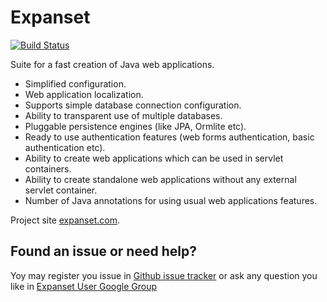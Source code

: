 Expanset
==========
[![Build Status](https://travis-ci.org/expanset/expanset.png?branch=master)](https://travis-ci.org/expanset/expanset)

Suite for a fast creation of Java web applications.

* Simplified configuration.
* Web application localization.
* Supports simple database connection configuration.
* Ability to transparent use of multiple databases.
* Pluggable persistence engines (like JPA, Ormlite etc).
* Ready to use authentication features (web forms authentication, basic authentication etc).
* Ability to create web applications which can be used in servlet containers.
* Ability to create standalone web applications without any external servlet container.
* Number of Java annotations for using usual web applications features.

Project site [expanset.com](https://expanset.com/).

Found an issue or need help?
---
Yoy may register you issue in [Github issue tracker](https://github.com/expanset/expanset/issues?state=open)
or ask any question you like in [Expanset User Google Group](https://groups.google.com/forum/#!forum/expanset-user)

